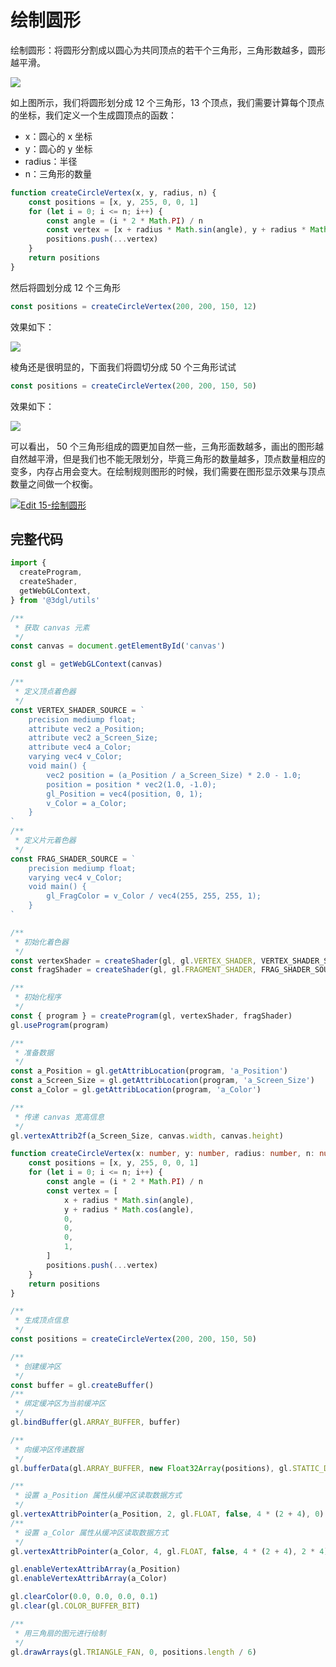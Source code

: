 # 绘制圆形

绘制圆形：将圆形分割成以圆心为共同顶点的若干个三角形，三角形数越多，圆形越平滑。

![](https://p1-jj.byteimg.com/tos-cn-i-t2oaga2asx/gold-user-assets/2018/9/21/165fb3037eeca21b~tplv-t2oaga2asx-watermark.awebp)

如上图所示，我们将圆形划分成 12 个三角形，13 个顶点，我们需要计算每个顶点的坐标，我们定义一个生成圆顶点的函数：

- x：圆心的 x 坐标
- y：圆心的 y 坐标
- radius：半径
- n：三角形的数量

```js
function createCircleVertex(x, y, radius, n) {
	const positions = [x, y, 255, 0, 0, 1]
	for (let i = 0; i <= n; i++) {
		const angle = (i * 2 * Math.PI) / n
		const vertex = [x + radius * Math.sin(angle), y + radius * Math.cos(angle), 255, 0, 0, 1]
		positions.push(...vertex)
	}
	return positions
}
```

然后将圆划分成 12 个三角形

```js
const positions = createCircleVertex(200, 200, 150, 12)
```

效果如下：

![](https://files.catbox.moe/eqf906.png)

棱角还是很明显的，下面我们将圆切分成 50 个三角形试试

```js
const positions = createCircleVertex(200, 200, 150, 50)
```

效果如下：

![](https://files.catbox.moe/zna5ez.png)

可以看出， 50 个三角形组成的圆更加自然一些，三角形面数越多，画出的图形越自然越平滑，但是我们也不能无限划分，毕竟三角形的数量越多，顶点数量相应的变多，内存占用会变大。在绘制规则图形的时候，我们需要在图形显示效果与顶点数量之间做一个权衡。

[![Edit 15-绘制圆形](https://codesandbox.io/static/img/play-codesandbox.svg)](https://codesandbox.io/s/15-hui-zhi-yuan-xing-4uldh?fontsize=14&hidenavigation=1&theme=dark)

## 完整代码

```ts
import {
  createProgram,
  createShader,
  getWebGLContext,
} from '@3dgl/utils'

/**
 * 获取 canvas 元素
 */
const canvas = document.getElementById('canvas')

const gl = getWebGLContext(canvas)

/**
 * 定义顶点着色器
 */
const VERTEX_SHADER_SOURCE = `
	precision mediump float;
	attribute vec2 a_Position;
	attribute vec2 a_Screen_Size;
	attribute vec4 a_Color;
	varying vec4 v_Color;
	void main() {
		vec2 position = (a_Position / a_Screen_Size) * 2.0 - 1.0;
		position = position * vec2(1.0, -1.0);
		gl_Position = vec4(position, 0, 1);
		v_Color = a_Color;
	}
`
/**
 * 定义片元着色器
 */
const FRAG_SHADER_SOURCE = `
	precision mediump float;
	varying vec4 v_Color;
	void main() {
		gl_FragColor = v_Color / vec4(255, 255, 255, 1);
	}
`

/**
 * 初始化着色器
 */
const vertexShader = createShader(gl, gl.VERTEX_SHADER, VERTEX_SHADER_SOURCE)
const fragShader = createShader(gl, gl.FRAGMENT_SHADER, FRAG_SHADER_SOURCE)

/**
 * 初始化程序
 */
const { program } = createProgram(gl, vertexShader, fragShader)
gl.useProgram(program)

/**
 * 准备数据
 */
const a_Position = gl.getAttribLocation(program, 'a_Position')
const a_Screen_Size = gl.getAttribLocation(program, 'a_Screen_Size')
const a_Color = gl.getAttribLocation(program, 'a_Color')

/**
 * 传递 canvas 宽高信息
 */
gl.vertexAttrib2f(a_Screen_Size, canvas.width, canvas.height)

function createCircleVertex(x: number, y: number, radius: number, n: number) {
	const positions = [x, y, 255, 0, 0, 1]
	for (let i = 0; i <= n; i++) {
		const angle = (i * 2 * Math.PI) / n
		const vertex = [
			x + radius * Math.sin(angle),
			y + radius * Math.cos(angle),
			0,
			0,
			0,
			1,
		]
		positions.push(...vertex)
	}
	return positions
}

/**
 * 生成顶点信息
 */
const positions = createCircleVertex(200, 200, 150, 50)

/**
 * 创建缓冲区
 */
const buffer = gl.createBuffer()
/**
 * 绑定缓冲区为当前缓冲区
 */
gl.bindBuffer(gl.ARRAY_BUFFER, buffer)

/**
 * 向缓冲区传递数据
 */
gl.bufferData(gl.ARRAY_BUFFER, new Float32Array(positions), gl.STATIC_DRAW)

/**
 * 设置 a_Position 属性从缓冲区读取数据方式
 */
gl.vertexAttribPointer(a_Position, 2, gl.FLOAT, false, 4 * (2 + 4), 0)
/**
 * 设置 a_Color 属性从缓冲区读取数据方式
 */
gl.vertexAttribPointer(a_Color, 4, gl.FLOAT, false, 4 * (2 + 4), 2 * 4)

gl.enableVertexAttribArray(a_Position)
gl.enableVertexAttribArray(a_Color)

gl.clearColor(0.0, 0.0, 0.0, 0.1)
gl.clear(gl.COLOR_BUFFER_BIT)

/**
 * 用三角扇的图元进行绘制
 */
gl.drawArrays(gl.TRIANGLE_FAN, 0, positions.length / 6)
```